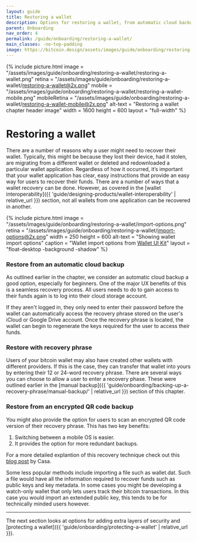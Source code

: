 ```yaml
---
layout: guide
title: Restoring a wallet
description: Options for restoring a wallet, from automatic cloud backup to recovery phrases, and more.
parent: Onboarding
nav_order: 4
permalink: /guide/onboarding/restoring-a-wallet/
main_classes: -no-top-padding
image: https://bitcoin.design/assets/images/guide/onboarding/restoring-a-wallet/restoring-a-wallet-preview.png
---
```


{% include picture.html
   image = "/assets/images/guide/onboarding/restoring-a-wallet/restoring-a-wallet.png"
   retina = "/assets/images/guide/onboarding/restoring-a-wallet/restoring-a-wallet@2x.png"
   mobile = "/assets/images/guide/onboarding/restoring-a-wallet/restoring-a-wallet-mobile.png"
   mobileRetina = "/assets/images/guide/onboarding/restoring-a-wallet/restoring-a-wallet-mobile@2x.png"
   alt-text = "Restoring a wallet chapter header image"
   width = 1600
   height = 600
   layout = "full-width"
%}

# Restoring a wallet

<div class="center" markdown="1">

There are a number of reasons why a user might need to recover their wallet. Typically, this might be because they lost their device, had it stolen, are migrating from a different wallet or deleted and redownloaded a particular wallet application. Regardless of how it occurred, it’s important that your wallet application has clear, easy instructions that provide an easy way for users to recover their funds. There are a number of ways that a wallet recovery can be done. However, as covered in the [wallet interoperability]({{ 'guide/designing-products/wallet-interoperability' | relative_url }}) section, not all wallets from one application can be recovered in another.

{% include picture.html
   image = "/assets/images/guide/onboarding/restoring-a-wallet/import-options.png"
   retina = "/assets/images/guide/onboarding/restoring-a-wallet/import-options@2x.png"
   width = 250
   height = 600
   alt-text = "Showing wallet import options"
   caption = "Wallet import options from [Wallet UI Kit](https://www.figma.com/file/VB3GQdAnhl8yta44DY3PSV/Bitcoin-Wallet-UI-Kit?node-id=1227%3A27425)"
   layout = "float-desktop -background -shadow"
%}

</div>

### Restore from an automatic cloud backup

As outlined earlier in the chapter, we consider an automatic cloud backup a good option, especially for beginners. One of the major UX benefits of this is a seamless recovery process. All users needs to do to gain access to their funds again is to log into their cloud storage account.

If they aren't logged in, they only need to enter their password before the wallet can automatically access the recovery phrase stored on the user's iCloud or Google Drive account. Once the recovery phrase is located, the wallet can begin to regenerate the keys required for the user to access their funds.

### Restore with recovery phrase

Users of your bitcoin wallet may also have created other wallets with different providers. If this is the case, they can transfer that wallet into yours by entering their 12 or 24-word recovery phrase. There are several ways you can choose to allow a user to enter a recovery phase. These were outlined earlier in the [manual backup]({{ 'guide/onboarding/backing-up-a-recovery-phrase/manual-backup/' | relative_url }}) section of this chapter.

### Restore from an encrypted QR code backup

You might also provide the option for users to scan an encrypted QR code version of their recovery phrase. This has two key benefits:

1. Switching between a mobile OS is easier.
2. It provides the option for more redundant backups.

For a more detailed explantion of this recovery technique check out this [blog post](https://blog.keys.casa/product-update-transaction-memos-encrypted-backups/) by Casa.

Some less popular methods include importing a file such as wallet.dat. Such a file would have all the information required to recover funds such as public keys and key metadata. In some cases you might be developing a watch-only wallet that only lets users track their bitcoin transactions. In this case you would import an extended public key, this tends to be for technically minded users however.

---

The next section looks at options for adding extra layers of security and [protecting a wallet]({{ 'guide/onboarding/protecting-a-wallet' | relative_url }}).

